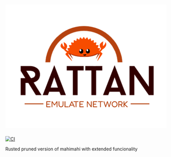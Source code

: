 # [![Rattan](assets/rattan-logo.svg)](https://rattan.stack.rs)

[![CI](https://github.com/stack-rs/rattan/actions/workflows/ci.yml/badge.svg)](https://github.com/stack-rs/rattan/actions/workflows/ci.yml)

Rusted pruned version of mahimahi with extended funcionality
